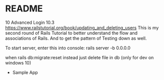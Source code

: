 # README

10 Advanced Login 10.3
https://www.railstutorial.org/book/updating_and_deleting_users
This is my second round of Rails Tutorial to better understand the flow and associations of Rails. And to get the pattern of Testing down as well.

To start server, enter this into console:
rails server -b 0.0.0.0

when rails db:migrate:reset instead just delete file in db (only for dev on windows 10)

* Sample App
